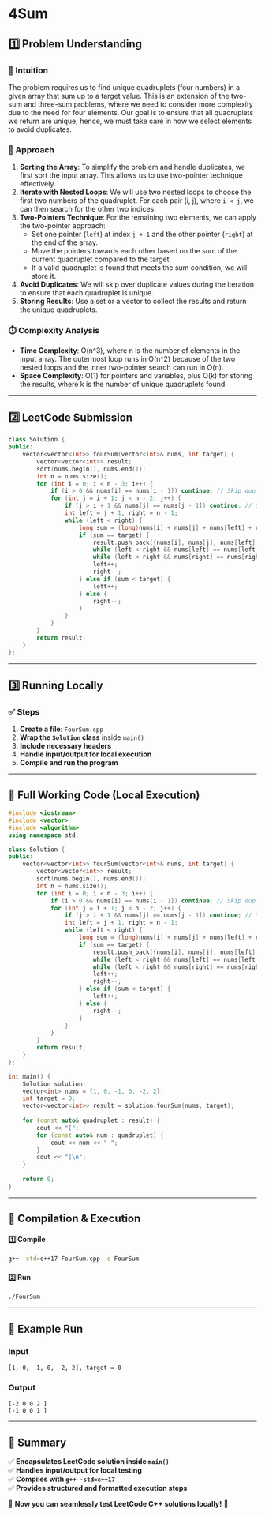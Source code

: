 # **4Sum**  

## **1️⃣ Problem Understanding**  
### **📌 Intuition**  
The problem requires us to find unique quadruplets (four numbers) in a given array that sum up to a target value. This is an extension of the two-sum and three-sum problems, where we need to consider more complexity due to the need for four elements. Our goal is to ensure that all quadruplets we return are unique; hence, we must take care in how we select elements to avoid duplicates.

### **🚀 Approach**  
1. **Sorting the Array**: To simplify the problem and handle duplicates, we first sort the input array. This allows us to use two-pointer technique effectively.
2. **Iterate with Nested Loops**: We will use two nested loops to choose the first two numbers of the quadruplet. For each pair (i, j), where `i < j`, we can then search for the other two indices.
3. **Two-Pointers Technique**: For the remaining two elements, we can apply the two-pointer approach:
   - Set one pointer (`left`) at index `j + 1` and the other pointer (`right`) at the end of the array.
   - Move the pointers towards each other based on the sum of the current quadruplet compared to the target.
   - If a valid quadruplet is found that meets the sum condition, we will store it.
4. **Avoid Duplicates**: We will skip over duplicate values during the iteration to ensure that each quadruplet is unique.
5. **Storing Results**: Use a set or a vector to collect the results and return the unique quadruplets.

### **⏱️ Complexity Analysis**  
- **Time Complexity**: O(n^3), where n is the number of elements in the input array. The outermost loop runs in O(n^2) because of the two nested loops and the inner two-pointer search can run in O(n).
- **Space Complexity**: O(1) for pointers and variables, plus O(k) for storing the results, where k is the number of unique quadruplets found.  

---  

## **2️⃣ LeetCode Submission**  
```cpp
class Solution {
public:
    vector<vector<int>> fourSum(vector<int>& nums, int target) {
        vector<vector<int>> result;
        sort(nums.begin(), nums.end());
        int n = nums.size();
        for (int i = 0; i < n - 3; i++) {
            if (i > 0 && nums[i] == nums[i - 1]) continue; // Skip duplicates for i
            for (int j = i + 1; j < n - 2; j++) {
                if (j > i + 1 && nums[j] == nums[j - 1]) continue; // Skip duplicates for j
                int left = j + 1, right = n - 1;
                while (left < right) {
                    long sum = (long)nums[i] + nums[j] + nums[left] + nums[right];
                    if (sum == target) {
                        result.push_back({nums[i], nums[j], nums[left], nums[right]});
                        while (left < right && nums[left] == nums[left + 1]) left++; // Skip duplicates for left
                        while (left < right && nums[right] == nums[right - 1]) right--; // Skip duplicates for right
                        left++;
                        right--;
                    } else if (sum < target) {
                        left++;
                    } else {
                        right--;
                    }
                }
            }
        }
        return result;
    }
};
```  

---  

## **3️⃣ Running Locally**  
### **✅ Steps**  
1. **Create a file**: `FourSum.cpp`  
2. **Wrap the `Solution` class** inside `main()`  
3. **Include necessary headers**  
4. **Handle input/output for local execution**  
5. **Compile and run the program**  

---  

## **📝 Full Working Code (Local Execution)**  
```cpp
#include <iostream>
#include <vector>
#include <algorithm>
using namespace std;

class Solution {
public:
    vector<vector<int>> fourSum(vector<int>& nums, int target) {
        vector<vector<int>> result;
        sort(nums.begin(), nums.end());
        int n = nums.size();
        for (int i = 0; i < n - 3; i++) {
            if (i > 0 && nums[i] == nums[i - 1]) continue; // Skip duplicates for i
            for (int j = i + 1; j < n - 2; j++) {
                if (j > i + 1 && nums[j] == nums[j - 1]) continue; // Skip duplicates for j
                int left = j + 1, right = n - 1;
                while (left < right) {
                    long sum = (long)nums[i] + nums[j] + nums[left] + nums[right];
                    if (sum == target) {
                        result.push_back({nums[i], nums[j], nums[left], nums[right]});
                        while (left < right && nums[left] == nums[left + 1]) left++; // Skip duplicates for left
                        while (left < right && nums[right] == nums[right - 1]) right--; // Skip duplicates for right
                        left++;
                        right--;
                    } else if (sum < target) {
                        left++;
                    } else {
                        right--;
                    }
                }
            }
        }
        return result;
    }
};

int main() {
    Solution solution;
    vector<int> nums = {1, 0, -1, 0, -2, 2};
    int target = 0;
    vector<vector<int>> result = solution.fourSum(nums, target);
    
    for (const auto& quadruplet : result) {
        cout << "[";
        for (const auto& num : quadruplet) {
            cout << num << " ";
        }
        cout << "]\n";
    }
    
    return 0;
}
```  

---  

## **🔧 Compilation & Execution**  
#### **1️⃣ Compile**  
```bash
g++ -std=c++17 FourSum.cpp -o FourSum
```  

#### **2️⃣ Run**  
```bash
./FourSum
```  

---  

## **🎯 Example Run**  
### **Input**  
```
[1, 0, -1, 0, -2, 2], target = 0
```  
### **Output**  
```
[-2 0 0 2 ]
[-1 0 0 1 ]
```  

---  

## **📌 Summary**  
✅ **Encapsulates LeetCode solution inside `main()`**  
✅ **Handles input/output for local testing**  
✅ **Compiles with `g++ -std=c++17`**  
✅ **Provides structured and formatted execution steps**  

🚀 **Now you can seamlessly test LeetCode C++ solutions locally!** 🚀